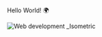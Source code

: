 Hello World! 🌍

![Web development _Isometric](https://user-images.githubusercontent.com/103898258/202673921-16ccd1dd-e471-4874-8669-fc3b2a2c1ec9.png)


<!--
**PatriciaTellezG/PatriciaTellezG** is a ✨ _special_ ✨ repository because its `README.md` (this file) appears on your GitHub profile.

Here are some ideas to get you started:

- 🔭 I’m currently working on ...
- 🌱 I’m currently learning ...
- 👯 I’m looking to collaborate on ...
- 🤔 I’m looking for help with ...
- 💬 Ask me about ...
- 📫 How to reach me: ...
- 😄 Pronouns: ...
- ⚡ Fun fact: ...
-->
